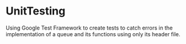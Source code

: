 # UnitTesting
Using Google Test Framework to create tests to catch errors in the implementation of a queue and its functions using only its header file.

